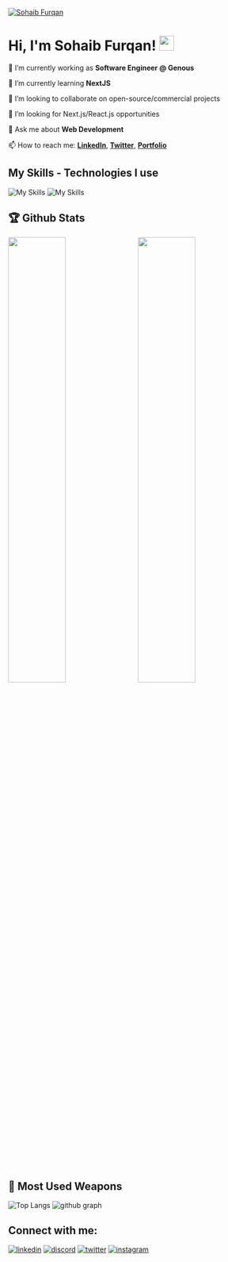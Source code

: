 [![Sohaib Furqan](https://utfs.io/f/a8622809-ea5d-415c-88be-6a7c4d5667c7-5awg2m.png)](https://sohaibfurqan.com)

# Hi, I'm Sohaib Furqan! <img src="https://raw.githubusercontent.com/MartinHeinz/MartinHeinz/master/wave.gif" width="30px" height="30px">

🔭 I’m currently working as **Software Engineer @ Genous**

🌱 I’m currently learning **NextJS**

👯 I’m looking to collaborate on open-source/commercial projects

🤔 I’m looking for Next.js/React.js opportunities

💬 Ask me about **Web Development**

📫 How to reach me: **[LinkedIn](https://www.linkedin.com/in/sohaibfurqan/)**, **[Twitter](https://twitter.com/sohaibfurqan_)**, **[Portfolio](https://sohaibfurqan.com/contact)**

## My Skills - Technologies I use

![My Skills](https://skillicons.dev/icons?i=js,ts,react,next,redux,tailwind,materialui,nodejs,expressjs,mongodb,git,github,vercel)
![My Skills](https://skillicons.dev/icons?i=html,css,supabase,sass,heroku,mysql,bootstrap,vscode,bash,figma,threejs,graphql,jest)

## 🏆 Github Stats

<img  src="https://github-stats-lemon.vercel.app/api?username=sohaibfurqan92&show_icons=true&hide_border=true&theme=tokyonight" width="48%" align="right" >
<img  src="https://github-readme-streak-stats.herokuapp.com/?user=sohaibfurqan92&theme=tokyonight" width="48%" >

## 🌟 Most Used Weapons

![Top Langs](https://github-readme-stats.vercel.app/api/top-langs?username=sohaibfurqan92&show_icons=true&locale=en&layout=compact&theme=tokyonight)
![github graph](https://github-readme-activity-graph.vercel.app/graph?username=sohaibfurqan92&theme=react-dark)

## Connect with me:

[![linkedin](https://skillicons.dev/icons?i=linkedin)](https://linkedin.com/in/sohaibfurqan/)
[![discord](https://skillicons.dev/icons?i=discord)](https://discord.com/users/sohaibfurqan)
[![twitter](https://skillicons.dev/icons?i=twitter)](https://twitter.com/sohaibfurqan_)
[![instagram](https://skillicons.dev/icons?i=instagram)](https://instagram.com/sohaibfurqan_)
